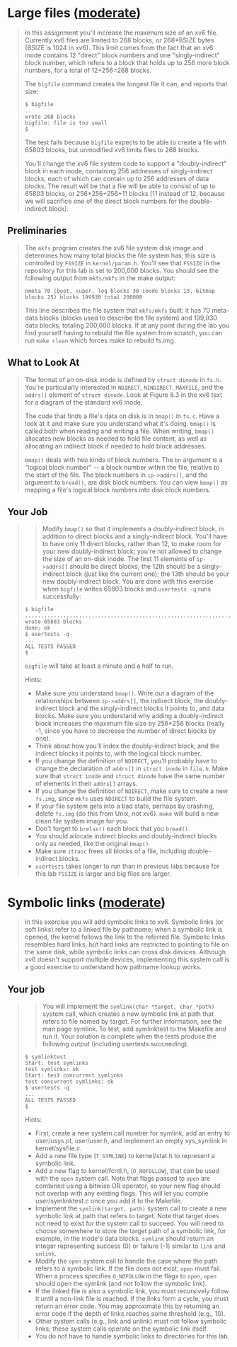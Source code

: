 # Large files ([moderate](https://pdos.csail.mit.edu/6.828/2022/labs/guidance.html))

> In this assignment you'll increase the maximum size of an xv6 file. Currently xv6 files are limited to 268 blocks, or 268*BSIZE bytes (BSIZE is 1024 in xv6). This limit comes from the fact that an xv6 inode contains 12 "direct" block numbers and one "singly-indirect" block number, which refers to a block that holds up to 256 more block numbers, for a total of 12+256=268 blocks.
>
> The `bigfile` command creates the longest file it can, and reports that size:
>
> ```
> $ bigfile
> ..
> wrote 268 blocks
> bigfile: file is too small
> $
> ```
>
> The test fails because `bigfile` expects to be able to create a file with 65803 blocks, but unmodified xv6 limits files to 268 blocks.
>
> You'll change the xv6 file system code to support a "doubly-indirect" block in each inode, containing 256 addresses of singly-indirect blocks, each of which can contain up to 256 addresses of data blocks. The result will be that a file will be able to consist of up to 65803 blocks, or 256*256+256+11 blocks (11 instead of 12, because we will sacrifice one of the direct block numbers for the double-indirect block).

## Preliminaries

> The `mkfs` program creates the xv6 file system disk image and determines how many total blocks the file system has; this size is controlled by `FSSIZE` in `kernel/param.h`. You'll see that `FSSIZE` in the repository for this lab is set to 200,000 blocks. You should see the following output from `mkfs/mkfs` in the make output:
>
> ```
> nmeta 70 (boot, super, log blocks 30 inode blocks 13, bitmap blocks 25) blocks 199930 total 200000
> ```
>
> This line describes the file system that `mkfs/mkfs` built: it has 70 meta-data blocks (blocks used to describe the file system) and 199,930 data blocks, totaling 200,000 blocks. 
> If at any point during the lab you find yourself having to rebuild the file system from scratch, you can run `make clean` which forces make to rebuild fs.img.

## What to Look At

> The format of an on-disk inode is defined by `struct dinode` in `fs.h`. You're particularly interested in `NDIRECT`, `NINDIRECT`, `MAXFILE`, and the `addrs[]` element of `struct dinode`. Look at Figure 8.3 in the xv6 text for a diagram of the standard xv6 inode.
>
> The code that finds a file's data on disk is in `bmap()` in `fs.c`. Have a look at it and make sure you understand what it's doing. `bmap()` is called both when reading and writing a file. When writing, `bmap()` allocates new blocks as needed to hold file content, as well as allocating an indirect block if needed to hold block addresses.
>
> `bmap()` deals with two kinds of block numbers. The `bn` argument is a "logical block number" -- a block number within the file, relative to the start of the file. The block numbers in `ip->addrs[]`, and the argument to `bread()`, are disk block numbers. You can view `bmap()` as mapping a file's logical block numbers into disk block numbers.

## Your Job

> > Modify `bmap()` so that it implements a doubly-indirect block, in addition to direct blocks and a singly-indirect block. You'll have to have only 11 direct blocks, rather than 12, to make room for your new doubly-indirect block; you're not allowed to change the size of an on-disk inode. The first 11 elements of `ip->addrs[]` should be direct blocks; the 12th should be a singly-indirect block (just like the current one); the 13th should be your new doubly-indirect block. You are done with this exercise when `bigfile` writes 65803 blocks and `usertests -q` runs successfully:
>
> ```
> $ bigfile
> ..................................................................................................................................................................................................................................................................................................................................................................................................................................................................................................................................................................................................................................................................................
> wrote 65803 blocks
> done; ok
> $ usertests -q
> ...
> ALL TESTS PASSED
> $ 
> ```
>
> `bigfile` will take at least a minute and a half to run.
>
> Hints:
>
> - Make sure you understand `bmap()`. Write out a diagram of the relationships between `ip->addrs[]`, the indirect block, the doubly-indirect block and the singly-indirect blocks it points to, and data blocks. Make sure you understand why adding a doubly-indirect block increases the maximum file size by 256*256 blocks (really -1, since you have to decrease the number of direct blocks by one).
> - Think about how you'll index the doubly-indirect block, and the indirect blocks it points to, with the logical block number.
> - If you change the definition of `NDIRECT`, you'll probably have to change the declaration of `addrs[]` in `struct inode` in `file.h`. Make sure that `struct inode` and `struct dinode` have the same number of elements in their `addrs[]` arrays.
> - If you change the definition of `NDIRECT`, make sure to create a new `fs.img`, since `mkfs` uses `NDIRECT` to build the file system.
> - If your file system gets into a bad state, perhaps by crashing, delete `fs.img` (do this from Unix, not xv6). `make` will build a new clean file system image for you.
> - Don't forget to `brelse()` each block that you `bread()`.
> - You should allocate indirect blocks and doubly-indirect blocks only as needed, like the original `bmap()`.
> - Make sure `itrunc` frees all blocks of a file, including double-indirect blocks.
> - `usertests` takes longer to run than in previous labs because for this lab `FSSIZE` is larger and big files are larger.

# Symbolic links ([moderate](https://pdos.csail.mit.edu/6.828/2022/labs/guidance.html))

> In this exercise you will add symbolic links to xv6. Symbolic links (or soft links) refer to a linked file by pathname; when a symbolic link is opened, the kernel follows the link to the referred file. Symbolic links resembles hard links, but hard links are restricted to pointing to file on the same disk, while symbolic links can cross disk devices. Although xv6 doesn't support multiple devices, implementing this system call is a good exercise to understand how pathname lookup works.

## Your job

> > You will implement the `symlink(char *target, char *path)` system call, which creates a new symbolic link at path that refers to file named by target. For further information, see the man page symlink. To test, add symlinktest to the Makefile and run it. Your solution is complete when the tests produce the following output (including usertests succeeding).
>
> ```
> $ symlinktest
> Start: test symlinks
> test symlinks: ok
> Start: test concurrent symlinks
> test concurrent symlinks: ok
> $ usertests -q
> ...
> ALL TESTS PASSED
> $ 
> ```
>
> Hints:
>
> - First, create a new system call number for symlink, add an entry to user/usys.pl, user/user.h, and implement an empty sys_symlink in kernel/sysfile.c.
> - Add a new file type (`T_SYMLINK`) to kernel/stat.h to represent a symbolic link.
> - Add a new flag to kernel/fcntl.h, (`O_NOFOLLOW`), that can be used with the `open` system call. Note that flags passed to `open` are combined using a bitwise OR operator, so your new flag should not overlap with any existing flags. This will let you compile user/symlinktest.c once you add it to the Makefile.
> - Implement the `symlink(target, path)` system call to create a new symbolic link at path that refers to target. Note that target does not need to exist for the system call to succeed. You will need to choose somewhere to store the target path of a symbolic link, for example, in the inode's data blocks. `symlink` should return an integer representing success (0) or failure (-1) similar to `link` and `unlink`.
> - Modify the `open` system call to handle the case where the path refers to a symbolic link. If the file does not exist, `open` must fail. When a process specifies `O_NOFOLLOW` in the flags to `open`, `open` should open the symlink (and not follow the symbolic link).
> - If the linked file is also a symbolic link, you must recursively follow it until a non-link file is reached. If the links form a cycle, you must return an error code. You may approximate this by returning an error code if the depth of links reaches some threshold (e.g., 10).
> - Other system calls (e.g., link and unlink) must not follow symbolic links; these system calls operate on the symbolic link itself.
> - You do not have to handle symbolic links to directories for this lab.